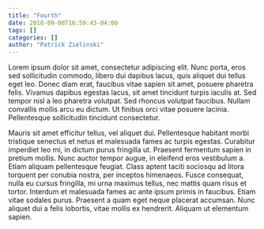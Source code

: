 ```yaml
---
title: "Fourth"
date: 2018-09-08T16:59:43-04:00
tags: []
categories: []
author: "Patrick Zielinski"
---
```

 Lorem ipsum dolor sit amet, consectetur adipiscing elit. Nunc porta, eros sed sollicitudin commodo, libero dui dapibus lacus, quis aliquet dui tellus eget leo. Donec diam erat, faucibus vitae sapien sit amet, posuere pharetra felis. Vivamus dapibus egestas lacus, sit amet tincidunt turpis iaculis at. Sed tempor nisl a leo pharetra volutpat. Sed rhoncus volutpat faucibus. Nullam convallis mollis arcu eu dictum. Ut finibus orci vitae posuere lacinia. Pellentesque sollicitudin tincidunt consectetur.

Mauris sit amet efficitur tellus, vel aliquet dui. Pellentesque habitant morbi tristique senectus et netus et malesuada fames ac turpis egestas. Curabitur imperdiet leo mi, in dictum purus fringilla ut. Praesent fermentum sapien in pretium mollis. Nunc auctor tempor augue, in eleifend eros vestibulum a. Etiam aliquam pellentesque feugiat. Class aptent taciti sociosqu ad litora torquent per conubia nostra, per inceptos himenaeos. Fusce consequat, nulla eu cursus fringilla, mi urna maximus tellus, nec mattis quam risus et tortor. Interdum et malesuada fames ac ante ipsum primis in faucibus. Etiam vitae sodales purus. Praesent a quam eget neque placerat accumsan. Nunc aliquet dui a felis lobortis, vitae mollis ex hendrerit. Aliquam ut elementum <a>sapien</a>. 